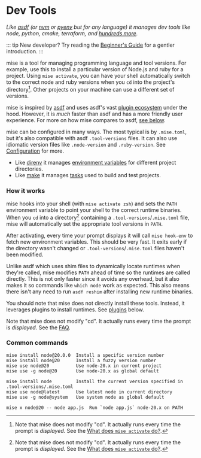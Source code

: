 ---
---

# Dev Tools

_Like [asdf](https://asdf-vm.com) (or [nvm](https://github.com/nvm-sh/nvm) or [pyenv](https://github.com/pyenv/pyenv) but for any language) it manages dev tools like node, python, cmake, terraform, and [hundreds more](/plugins)._

::: tip
New developer? Try reading the [Beginner's Guide](https://dev.to/jdxcode/beginners-guide-to-mise-ac4) for a gentler introduction.
:::

mise is a tool for managing programming language and tool versions. For example, use this to install
a particular version of Node.js and ruby for a project. Using `mise activate`, you can have your
shell automatically switch to the correct node and ruby versions when you `cd` into the project's
directory[^cd]. Other projects on your machine can use a different set of versions.

mise is inspired by [asdf](https://asdf-vm.com) and uses asdf's vast [plugin ecosystem](https://github.com/rtx-plugins/registry)
under the hood. However, it is _much_ faster than asdf and has a more friendly user experience.
For more on how mise compares to asdf, [see below](/comparison-to-asdf).

mise can be configured in many ways. The most typical is by `.mise.toml`, but it's also compatible
with asdf `.tool-versions` files. It can also use idiomatic version files like `.node-version` and
`.ruby-version`. See [Configuration](./configuration) for more.

[^cd]:
    Note that mise does not modify "cd". It actually runs every time the prompt is _displayed_.
    See the [What does `mise activate` do?](/faq#what-does-mise-activate-do).

* Like [direnv](https://github.com/direnv/direnv) it manages [environment variables](/configuration#env---arbitrary-environment-variables) for different project directories.
* Like [make](https://www.gnu.org/software/make/manual/make.html) it manages [tasks](/tasks/) used to build and test projects.

### How it works

mise hooks into your shell (with `mise activate zsh`) and sets the `PATH`
environment variable to point your shell to the correct runtime binaries. When you `cd` into a
directory[^cd] containing a `.tool-versions`/`.mise.toml` file, mise will automatically set the
appropriate tool versions in `PATH`.

After activating, every time your prompt displays it will call `mise hook-env` to fetch new
environment variables.
This should be very fast. It exits early if the directory wasn't changed or `.tool-versions`/`.mise.toml` files haven't been modified.

Unlike asdf which uses shim files to dynamically locate runtimes when they're called, mise modifies
`PATH` ahead of time so the runtimes are called directly. This is not only faster since it avoids
any overhead, but it also makes it so commands like `which node` work as expected. This also
means there isn't any need to run `asdf reshim` after installing new runtime binaries.

You should note that mise does not directly install these tools.
Instead, it leverages plugins to install runtimes.
See [plugins](/plugins) below.

[^cd]:
Note that mise does not modify "cd". It actually runs every time the prompt is _displayed_.
See the [FAQ](/faq#what-does-mise-activate-do).

### Common commands

```text
mise install node@20.0.0  Install a specific version number
mise install node@20      Install a fuzzy version number
mise use node@20          Use node-20.x in current project
mise use -g node@20       Use node-20.x as global default

mise install node         Install the current version specified in .tool-versions/.mise.toml
mise use node@latest      Use latest node in current directory
mise use -g node@system   Use system node as global default

mise x node@20 -- node app.js  Run `node app.js` node-20.x on PATH
```

